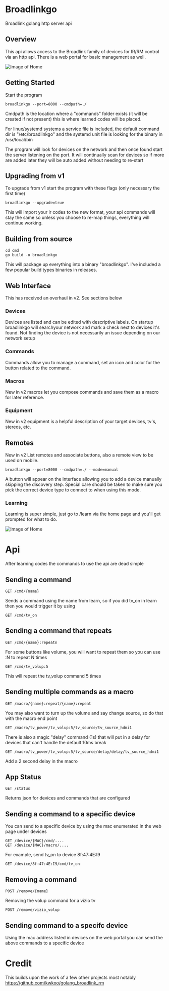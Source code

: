 # Broadlinkgo

Broadlink golang http server api

## Overview

This api allows access to the Broadlink family of devices for IR/RM control via an http api.  There is a web portal for basic management as well.

![Image of Home](broadlink_home.png?raw=true)



## Getting Started

Start the program 

```
broadlinkgo --port=8000 --cmdpath=./ 
```

Cmdpath is the location where a "commands" folder exists (it will be created if not present) this is where learned codes will be placed.

For linux/systemd systems a service file is included, the default command dir is "/etc/broadlinkgo" and the systemd unit file is looking for the binary in /usr/local/bin


The program will look for devices on the network and then once found start the server listening on the port. It will continually scan for devices so if more are added later they will be auto added without needing to re-start

## Upgrading from v1

To upgrade from v1 start the program with these flags (only necessary the first time)

```
broadlinkgo --upgrade=true

```

This will import your ir codes to the new format, your api commands will stay the same so unless you choose to re-map things, everything will continue working.

## Building from source

```
cd cmd
go build -o broadlinkgo
```

This will package up everything into a binary "broadlinkgo". I've included a few popular build types binaries in releases.


## Web Interface

This has received an overhaul in v2. See sections below

### Devices

Devices are listed and can be edited with descriptive labels. On startup broadlinkgo will searchyour network and mark a check next to devices it's found. Not finding the device is not necessarily an issue depending on our network setup

### Commands

Commands allow you to manage a command, set an icon and color for the button related to the command.

### Macros

New in v2 macros let you compose commands and save them as a macro for later reference.

### Equipment

New in v2 equipment is a helpful description of your target devices, tv's, stereos, etc.

## Remotes

New in v2 List remotes and associate buttons, also a remote view to be used on mobile.

```
broadlinkgo --port=8000 --cmdpath=./ --mode=manual
```

A button will appear on the interface allowing you to add a device manually skipping the discovery step. Special care should be taken to make sure you pick the correct device type to connect to when using this mode.

### Learning

Learning is super simple, just go to /learn via the home page and you'll get prompted for what to do. 

![Image of Home](broadlink_learn.png?raw=true)


# Api

After learning codes the commands to use the api are dead simple

## Sending a command

```
GET /cmd/{name}
```

Sends a command using the name from learn, so if you did tv_on in learn then you would trigger it by using 

```
GET /cmd/tv_on
```

## Sending a command that repeats

```
GET /cmd/{name}:repeatn
```

For some buttons like volume, you will want to repeat them so you can use :N to repeat N times

```
GET /cmd/tv_volup:5
```

This will repeat the tv_volup command 5 times

## Sending multiple commands as a macro

```
GET /macro/{name}:repeat/{name}:repeat
```

You may also want to turn up the volume and say change source, so do that with the macro end point

```
GET /macro/tv_power/tv_volup:5/tv_source/tv_source_hdmi1
```

There is also a magic "delay" command (1s) that will put in a delay for devices that can't handle the default 10ms break

```
GET /macro/tv_power/tv_volup:5/tv_source/delay/delay/tv_source_hdmi1
```

Add a 2 second delay in the macro

## App Status

```
GET /status
```

Returns json for devices and commands that are configured

## Sending a command to a specific device

You can send to a specific device by using the mac enumerated in the web page under devices

```
GET /device/{MAC}/cmd/....
GET /device/{MAC}/macro/....
```

For example, send tv_on to device 8f:47:4E:I9

```
GET /device/8f:47:4E:I9/cmd/tv_on
```


## Removing a command 

```
POST /remove/{name}
```

Removing the volup command for a vizio tv

```
POST /remove/vizio_volup
```


## Sending command to a specifc device

Using the mac address listed in devices on the web portal you can send the above commands to a specific device



# Credit

This builds upon the work of a few other projects most notably https://github.com/kwkoo/golang_broadlink_rm
